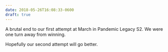 ```yaml
---
date: 2018-05-26T16:08:33-0600
draft: true
---
```




A brutal end to our first attempt at March in Pandemic Legacy S2\. We were one turn away from winning.

Hopefully our second attempt will go better.



